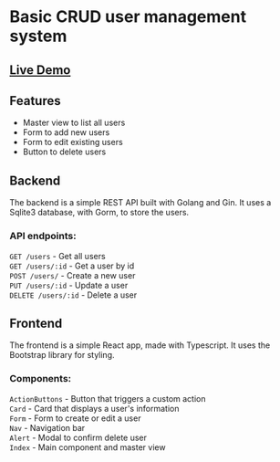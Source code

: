 # Basic CRUD user management system

## [Live Demo](http://188.166.161.104/)

## Features
- Master view to list all users
- Form to add new users
- Form to edit existing users
- Button to delete users

## Backend
The backend is a simple REST API built with Golang and Gin. It uses a Sqlite3 database, with Gorm, to store the users.

### API endpoints:
`GET /users` - Get all users<br>
`GET /users/:id` - Get a user by id<br>
`POST /users/` - Create a new user<br>
`PUT /users/:id` - Update a user<br>
`DELETE /users/:id` - Delete a user  

## Frontend
The frontend is a simple React app, made with Typescript. It uses the Bootstrap library for styling.

### Components:
`ActionButtons` - Button that triggers a custom action<br>
`Card` - Card that displays a user's information<br>
`Form` - Form to create or edit a user<br>
`Nav` - Navigation bar<br>
`Alert` - Modal to confirm delete user<br>
`Index` - Main component and master view

